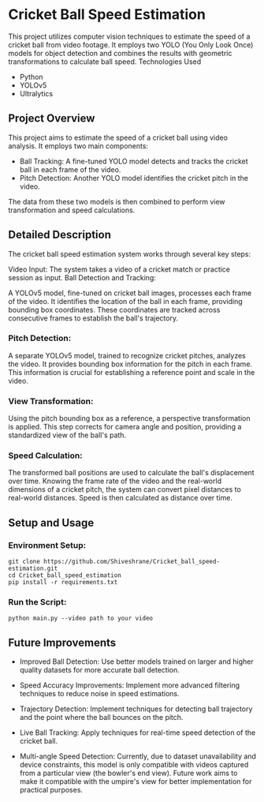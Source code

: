 # Cricket Ball Speed Estimation
This project utilizes computer vision techniques to estimate the speed of a cricket ball from video footage. It employs two YOLO (You Only Look Once) models for object detection and combines the results with geometric transformations to calculate ball speed.
Technologies Used

- Python
- YOLOv5
- Ultralytics

## Project Overview
This project aims to estimate the speed of a cricket ball using video analysis. It employs two main components:

- Ball Tracking: A fine-tuned YOLO model detects and tracks the cricket ball in each frame of the video.
- Pitch Detection: Another YOLO model identifies the cricket pitch in the video.

The data from these two models is then combined to perform view transformation and speed calculations.


## Detailed Description
The cricket ball speed estimation system works through several key steps:

Video Input: The system takes a video of a cricket match or practice session as input.
Ball Detection and Tracking:

A YOLOv5 model, fine-tuned on cricket ball images, processes each frame of the video.
It identifies the location of the ball in each frame, providing bounding box coordinates.
These coordinates are tracked across consecutive frames to establish the ball's trajectory.


### Pitch Detection:

A separate YOLOv5 model, trained to recognize cricket pitches, analyzes the video.
It provides bounding box information for the pitch in each frame.
This information is crucial for establishing a reference point and scale in the video.


### View Transformation:

Using the pitch bounding box as a reference, a perspective transformation is applied.
This step corrects for camera angle and position, providing a standardized view of the ball's path.


### Speed Calculation:

The transformed ball positions are used to calculate the ball's displacement over time.
Knowing the frame rate of the video and the real-world dimensions of a cricket pitch, the system can convert pixel distances to real-world distances.
Speed is then calculated as distance over time.

## Setup and Usage

### Environment Setup:
```
git clone https://github.com/Shiveshrane/Cricket_ball_speed-estimation.git
cd Cricket_ball_speed_estimation
pip install -r requirements.txt
 ```


### Run the Script:
```
python main.py --video path to your video
```


## Future Improvements

- Improved Ball Detection:
Use better models trained on larger and higher quality datasets for more accurate ball detection.

- Speed Accuracy Improvements:
Implement more advanced filtering techniques to reduce noise in speed estimations.

- Trajectory Detection:
Implement techniques for detecting ball trajectory and the point where the ball bounces on the pitch.

- Live Ball Tracking:
Apply techniques for real-time speed detection of the cricket ball.

- Multi-angle Speed Detection:
Currently, due to dataset unavailability and device constraints, this model is only compatible with videos captured from a particular view (the bowler's end view). Future work aims to make it compatible with the umpire's view for better implementation for practical purposes.





